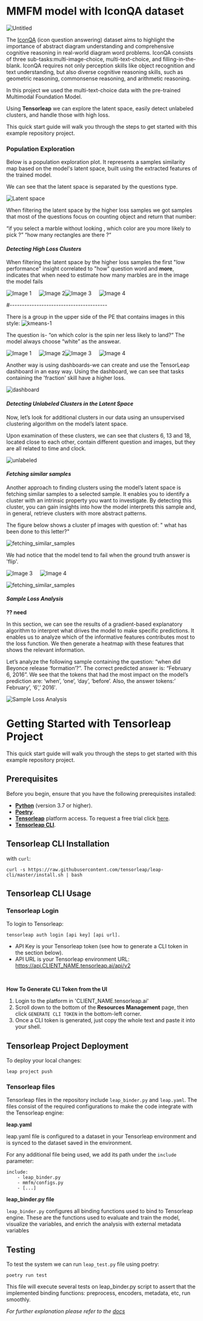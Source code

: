 
# MMFM model with IconQA dataset

![Untitled](images/open.png)

The [IconQA](https://github.com/lupantech/IconQA/tree/main) (icon question answering) dataset aims to highlight the 
importance of abstract diagram understanding and comprehensive cognitive reasoning in real-world diagram word problems. 
IconQA consists of three sub-tasks:multi-image-choice, multi-text-choice, and filling-in-the-blank. 
IconQA requires not only perception skills like object recognition and text understanding, but also diverse cognitive 
reasoning skills, such as geometric reasoning, commonsense reasoning, and arithmetic reasoning.

In this project we used the multi-text-choice data with the pre-trained Multimodal Foundation Model.

Using **Tensorleap** we can explore the latent space, easily detect unlabeled clusters, and handle those with high loss. 

This quick start guide will walk you through the steps to get started with this example repository project.

### Population Exploration

Below is a population exploration plot. It represents a samples similarity map based on the model's latent space,
built using the extracted features of the trained model.

We can see that the latent space is separated by the questions type.

![Latent space](images/PE1.png)

When filtering the latent space by the higher loss samples we got samples that most of the questions focus on 
counting object and return that number:

“if you select a marble without looking , which color are you more likely to pick ?”
“how many rectangles are there ?“

#### *Detecting High Loss Clusters*

When filtering the latent space by the higher loss samples the first "low performance" insight correlated to "how" 
question word and **more**, indicates that when need to estimate how many marbles are in the image the model fails

<div style="display: flex">
  <img src="images/insight.png" alt="Image 1" style="margin-right: 10px;">
  <img src="images/marbles.png" alt="Image 2" style="margin-left: 10px;">
  <img src="images/marbles2.png" alt="Image 3" style="margin-right: 10px;">
  <img src="images/marbles3.png" alt="Image 4" style="margin-left: 10px;">
</div>

#----------------------------------------

There is a group in the upper side of the PE that contains images in this style:
![kmeans-1](images/kmeans-1.png)

The question is- “on which color is the spin ner less likely to land?“
The model always choose “white” as the answear.

<div style="display: flex">
  <img src="images/white1.png" alt="Image 1" style="margin-right: 10px;">
  <img src="images/white2.png" alt="Image 2" style="margin-left: 10px;">
  <img src="images/white3.png" alt="Image 3" style="margin-right: 10px;">
  <img src="images/white4.png" alt="Image 4" style="margin-left: 10px;">
</div>


Another way is using dashboards-we can create and use the TensorLeap dashboard in an easy way. 
Using the dashboard, we can see that tasks containing the 'fraction' skill have a higher loss.

![dashboard](images/dashboard.png)

#### *Detecting Unlabeled Clusters in the Latent Space*
Now, let’s look for additional clusters in our data using an unsupervised clustering algorithm on the model’s latent
space.

Upon examination of these clusters, we can see that clusters 6, 13 and 18, located close to each other, 
contain different question and images, but they are all related to time and clock. 

![unlabeled](images/bise.png)





#### *Fetching similar samples*

Another approach to finding clusters using the model’s latent space is fetching similar samples to a selected sample.
It enables you to identify a cluster with an intrinsic property you want to investigate. 
By detecting this cluster, you can gain insights into how the model interprets this sample and, in general, retrieve 
clusters with more abstract patterns.

The figure below shows a cluster pf images with question of: " what has been done to this letter?"

![fetching_similar_samples](images/fetch_similar.png)

We had notice that the model tend to fail when the ground truth answer is 'flip'.

<div style="display: flex">
  <img src="images/flip1.png" alt="Image 3" style="margin-right: 10px;">
  <img src="images/flip2.png" alt="Image 4" style="margin-left: 10px;">
</div>

![fetching_similar_samples](images/fetching_similar_samples.png)

#### *Sample Loss Analysis*


**?? need** 

In this section, we can see the results of a gradient-based explanatory algorithm to interpret what drives the model to 
make specific predictions. It enables us to analyze which of the informative features contributes most 
to the loss function. We then generate a heatmap with these features that shows the relevant information.

Let’s analyze the following sample containing the question: “when did Beyonce release ‘formation’?”. The correct 
predicted answer is: “February 6, 2016”. We see that the tokens that had the most impact on the model’s prediction are:
‘when’, ‘one’, ‘day’, ‘before’. Also, the answer tokens:’ February’, ‘6’,’ 2016′.

![Sample Loss Analysis](images/Sample_Loss_Analysis.png)


# Getting Started with Tensorleap Project

This quick start guide will walk you through the steps to get started with this example repository project.

## Prerequisites

Before you begin, ensure that you have the following prerequisites installed:

- **[Python](https://www.python.org/)** (version 3.7 or higher).
- **[Poetry](https://python-poetry.org/)**.
- **[Tensorleap](https://tensorleap.ai/)** platform access. To request a free trial click [here](https://meetings.hubspot.com/esmus/free-trial).
- **[Tensorleap CLI](https://github.com/tensorleap/leap-cli)**.


## Tensorleap **CLI Installation**

with `curl`:

```
curl -s https://raw.githubusercontent.com/tensorleap/leap-cli/master/install.sh | bash
```

## Tensorleap CLI Usage

### Tensorleap **Login**

To login to Tensorleap:

```
tensorleap auth login [api key] [api url].
```

- API Key is your Tensorleap token (see how to generate a CLI token in the section below).
- API URL is your Tensorleap environment URL: https://api.CLIENT_NAME.tensorleap.ai/api/v2

<br>

**How To Generate CLI Token from the UI**

1. Login to the platform in 'CLIENT_NAME.tensorleap.ai'
2. Scroll down to the bottom of the **Resources Management** page, then click `GENERATE CLI TOKEN` in the bottom-left corner.
3. Once a CLI token is generated, just copy the whole text and paste it into your shell.


## Tensorleap **Project Deployment**

To deploy your local changes:

```
leap project push
```

### **Tensorleap files**

Tensorleap files in the repository include `leap_binder.py` and `leap.yaml`. The files consist of the  required configurations to make the code integrate with the Tensorleap engine:

**leap.yaml**

leap.yaml file is configured to a dataset in your Tensorleap environment and is synced to the dataset saved in the environment.

For any additional file being used, we add its path under the `include` parameter:

```
include:
    - leap_binder.py
    - mmfm/configs.py
    - [...]
```

**leap_binder.py file**

`leap_binder.py` configures all binding functions used to bind to Tensorleap engine. These are the functions used to evaluate and train the model, visualize the variables, and enrich the analysis with external metadata variables

## Testing

To test the system we can run `leap_test.py` file using poetry:

```
poetry run test
```

This file will execute several tests on leap_binder.py script to assert that the implemented binding functions: preprocess, encoders,  metadata, etc,  run smoothly.

*For further explanation please refer to the [docs](https://docs.tensorleap.ai/)*




